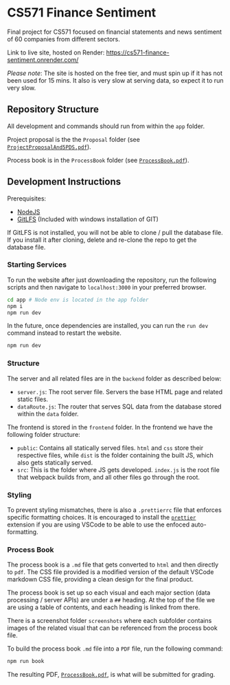 # CS571 Finance Sentiment

Final project for CS571 focused on financial statements and news sentiment of 60 companies from different sectors.

Link to live site, hosted on Render: https://cs571-finance-sentiment.onrender.com/

*Please note*: The site is hosted on the free tier, and must spin up if it has not been used for 15 mins. It also is very slow at serving data, so expect it to run very slow.

## Repository Structure

All development and commands should run from within the `app` folder.

Project proposal is the the `Proposal` folder (see [`ProjectProposalAnd5PDS.pdf`](./Proposal/ProjectProposalAnd5PDS.pdf)).

Process book is in the `ProcessBook` folder (see [`ProcessBook.pdf`](./ProcessBook/ProcessBook.pdf)).

## Development Instructions

Prerequisites:
- [NodeJS](https://nodejs.org/en/download)
- [GitLFS](https://git-lfs.com/) (Included with windows installation of GIT)

If GitLFS is not installed, you will not be able to clone / pull the database file. If you install it after cloning, delete and re-clone the repo to get the database file.

### Starting Services

To run the website after just downloading the repository, run the following scripts and then navigate to `localhost:3000` in your preferred browser.

```bash
cd app # Node env is located in the app folder
npm i
npm run dev
```

In the future, once dependencies are installed, you can run the `run dev` command instead to restart the website.

```bash
npm run dev
```

### Structure

The server and all related files are in the `backend` folder as described below:
- `server.js`: The root server file. Servers the base HTML page and related static files.
- `dataRoute.js`: The router that serves SQL data from the database stored within the `data` folder.

The frontend is stored in the `frontend` folder. In the frontend we have the following folder structure:
- `public`: Contains all statically served files. `html` and `css` store their respective files, while `dist` is the folder containing the built JS, which also gets statically served.
- `src`: This is the folder where JS gets developed. `index.js` is the root file that webpack builds from, and all other files go through the root.

### Styling

To prevent styling mismatches, there is also a `.prettierrc` file that enforces specific formatting choices. It is encouraged to install the [`prettier`](https://marketplace.visualstudio.com/items?itemName=esbenp.prettier-vscode) extension if you are using VSCode to be able to use the enfoced auto-formatting.

### Process Book

The process book is a `.md` file that gets converted to `html` and then directly to `pdf`. The CSS file provided is a modified version of the default VSCode markdown CSS file, providing a clean design for the final product.

The process book is set up so each visual and each major section (data processing / server APIs) are under a `##` heading. At the top of the file we are using a table of contents, and each heading is linked from there.

There is a screenshot folder `screenshots` where each subfolder contains images of the related visual that can be referenced from the process book file.

To build the process book `.md` file into a `PDF` file, run the following command:

```bash
npm run book
```

The resulting PDF, [`ProcessBook.pdf`](./ProcessBook/ProcessBook.pdf), is what will be submitted for grading.
